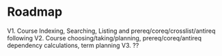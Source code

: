 Roadmap
=======

V1. Course Indexing, Searching, Listing and prereq/coreq/crosslist/antireq following
V2. Course choosing/taking/planning, prereq/coreq/antireq dependency calculations, term planning
V3. ??